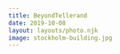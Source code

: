 ```yaml
---
title: BeyondTellerand
date: 2019-10-08
layout: layouts/photo.njk
image: stockholm-building.jpg
---
```

